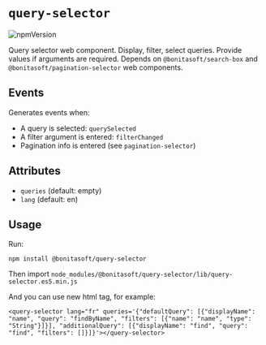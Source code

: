 # `query-selector`

![npmVersion](https://img.shields.io/npm/v/@bonitasoft/query-selector?color=blue&style=plastic)

Query selector web component. Display, filter, select queries. Provide values if arguments are required.
Depends on `@bonitasoft/search-box` and `@bonitasoft/pagination-selector` web components.

## Events
Generates events when:

- A query is selected: `querySelected`
- A filter argument is entered: `filterChanged`
- Pagination info is entered (see `pagination-selector`)

## Attributes
- `queries`     (default: empty)
- `lang`        (default: en)

## Usage
Run:

    npm install @bonitasoft/query-selector

Then import `node_modules/@bonitasoft/query-selector/lib/query-selector.es5.min.js`

And you can use new html tag, for example:
 
 `<query-selector lang="fr" queries='{"defaultQuery": [{"displayName": "name", "query": "findByName", "filters": [{"name": "name", "type": "String"}]}], "additionalQuery": [{"displayName": "find", "query": "find", "filters": []}]}'></query-selector>`


